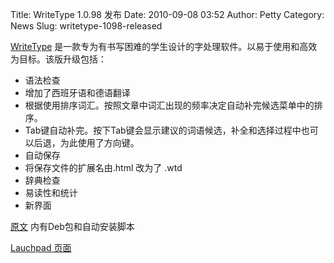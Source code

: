 Title: WriteType 1.0.98 发布
Date: 2010-09-08 03:52
Author: Petty
Category: News
Slug: writetype-1098-released

[WriteType](http://bernsteinforpresident.com/software/writetype)
是一款专为有书写困难的学生设计的字处理软件。以易于使用和高效为目标。该版升级包括：

-   语法检查
-   增加了西班牙语和德语翻译
-   根据使用排序词汇。按照文章中词汇出现的频率决定自动补完候选菜单中的排序。
-   Tab键自动补完。按下Tab键会显示建议的词语候选，补全和选择过程中也可以后退，为此使用了方向键。
-   自动保存
-   将保存文件的扩展名由.html 改为了 .wtd
-   辞典检查
-   易读性和统计
-   新界面

[原文](http://trombonechamp.wordpress.com/2010/09/02/announcing-writetype-1-0-98/)
内有Deb包和自动安装脚本

[Lauchpad 页面](https://launchpad.net/writetype)
